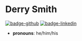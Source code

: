 # Derry Smith

<!-- [![badge-github](https://img.shields.io/badge/github-derrysmith-306090?style=for-the-badge&logo=github&logoColor=lightgrey)](https://github.com/derrysmith)
[![badge-linkedin](https://img.shields.io/badge/linkedin-derry_smith-306090?style=for-the-badge&logo=linkedin&logoColor=lightgrey)](https://www.linkedin.com/in/derrysmith/) -->
<!-- [![badge-linkedin](https://img.shields.io/badge/twitter-@derryroshad-306090?style=for-the-badge&logo=twitter&logoColor=lightgrey)](https://twitter.com/derryroshad) -->


[![badge-github](https://img.shields.io/badge/github-derrysmith-181717?style=for-the-badge&logo=github&logoColor=lightgrey)](https://github.com/derrysmith)
[![badge-linkedin](https://img.shields.io/badge/linkedin-derry_smith-0A66C2?style=for-the-badge&logo=linkedin&logoColor=lightgrey)](https://www.linkedin.com/in/derrysmith/)


- __pronouns__: he/him/his
